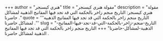 +++
author = "هنري كيسنجر"
title = "مقولة هنري كيسنجر"
description = "مقولة هنري كيسنجر: التاريخ منجم زاخر بالحكمة التي قد تجد فيها المفاتيح الذهبية لمشاكل حاضرنا ."
quote = '''التاريخ منجم زاخر بالحكمة التي قد تجد فيها المفاتيح الذهبية لمشاكل حاضرنا .'''
slug = "التاريخ-منجم-زاخر-بالحكمة-التي-قد-تجد-فيها-المفاتيح-الذهبية-لمشاكل-حاضرنا"
+++
التاريخ منجم زاخر بالحكمة التي قد تجد فيها المفاتيح الذهبية لمشاكل حاضرنا .
